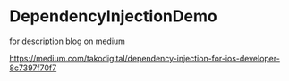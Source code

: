# DependencyInjectionDemo
for description blog on medium 

https://medium.com/takodigital/dependency-injection-for-ios-developer-8c7397f70f7
